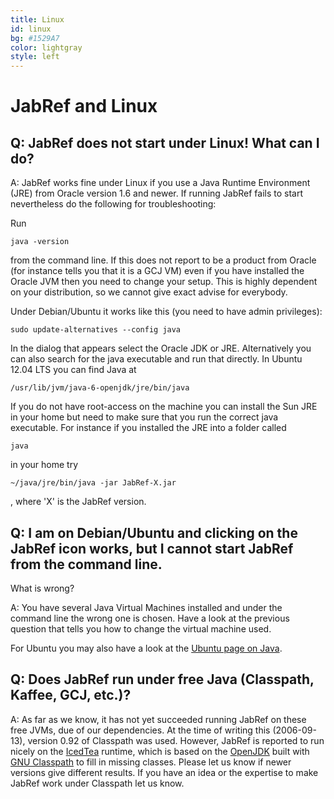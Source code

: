 ```yaml
---
title: Linux
id: linux
bg: #1529A7
color: lightgray
style: left
---
```


# JabRef and Linux

## Q: JabRef does not start under Linux! What can I do?

A: JabRef works fine under Linux if you use a Java Runtime Environment (JRE) from Oracle version 1.6 and newer.
If running JabRef fails to start nevertheless do the following for troubleshooting:

Run

    java -version

from the command line.
If this does not report to be a product from Oracle (for instance tells you that it is a GCJ VM) even if you have installed the Oracle JVM then you need to change your setup.
This is highly dependent on your distribution, so we cannot give exact advise for everybody.

Under Debian/Ubuntu it works like this (you need to have admin privileges):

    sudo update-alternatives --config java

In the dialog that appears select the Oracle JDK or JRE.
Alternatively you can also search for the java executable and run that directly.
In Ubuntu 12.04 LTS you can find Java at

    /usr/lib/jvm/java-6-openjdk/jre/bin/java

If you do not have root-access on the machine you can install the Sun JRE in your home but need to make sure that you run the correct java executable.
For instance if you installed the JRE into a folder called

    java

in your home try

    ~/java/jre/bin/java -jar JabRef-X.jar

, where 'X' is the JabRef version.


## Q: I am on Debian/Ubuntu and clicking on the JabRef icon works, but I cannot start JabRef from the command line.
What is wrong?

A: You have several Java Virtual Machines installed and under the command line the wrong one is chosen.
Have a look at the previous question that tells you how to change the virtual machine used.

For Ubuntu you may also have a look at the [Ubuntu page on Java](https://help.ubuntu.com/community/Java).


## Q: Does JabRef run under free Java (Classpath, Kaffee, GCJ, etc.)?

A: As far as we know, it has not yet succeeded running JabRef on these free JVMs, due of our dependencies.
At the time of writing this (2006-09-13), version 0.92 of Classpath was used.
However, JabRef is reported to run nicely on the [IcedTea](http://fedoraproject.org/wiki/Features/IcedTea) runtime, which is based on the [OpenJDK](http://openjdk.java.net/) built with [GNU Classpath](http://www.gnu.org/software/classpath/) to fill in missing classes.
Please let us know if newer versions give different results.
If you have an idea or the expertise to make JabRef work under Classpath let us know.

